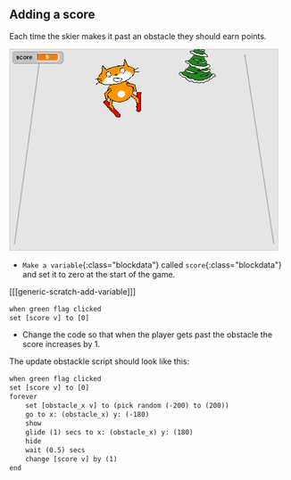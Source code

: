 ## Adding a score

Each time the skier makes it past an obstacle they should earn points.

![score](images/score.png)

+ `Make a variable`{:class="blockdata"} called `score`{:class="blockdata"} and set it to zero at the start of the game.

[[[generic-scratch-add-variable]]]

```blocks
when green flag clicked
set [score v] to [0]
```

+ Change the code so that when the player gets past the obstacle the score increases by 1.

The update obstackle script should look like this:

```blocks
when green flag clicked
set [score v] to [0]
forever 
    set [obstacle_x v] to (pick random (-200) to (200))
    go to x: (obstacle_x) y: (-180)
    show
    glide (1) secs to x: (obstacle_x) y: (180)
    hide
    wait (0.5) secs
    change [score v] by (1)
end
```
